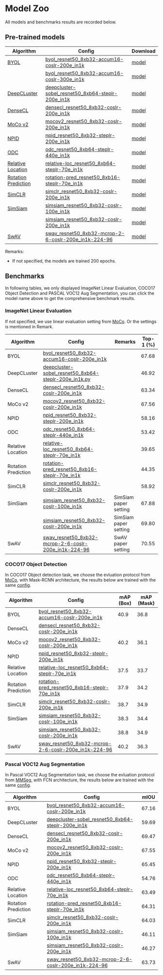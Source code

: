 # Model Zoo

All models and benchmarks results are recorded below.

## Pre-trained models

| Algorithm                                                         | Config                                                                                                                                   | Download                                                                                                                           |
| ----------------------------------------------------------------- | ---------------------------------------------------------------------------------------------------------------------------------------- | ---------------------------------------------------------------------------------------------------------------------------------- |
| [BYOL](../configs/selfsup/byol/README.md)                         | [byol_resnet50_8xb32-accum16-coslr-200e_in1k](../configs/selfsup/byol/byol_resnet50_8xb32-accum16-coslr-200e_in1k.py)                    | [model](https://download.openmmlab.com/mmselfsup/byol/byol_resnet50_8xb32-accum16-coslr-200e_in1k_20211213-30dbaef1.pth)           |
|                                                                   | [byol_resnet50_8xb32-accum16-coslr-300e_in1k](../configs/selfsup/byol/byol_resnet50_8xb32-accum16-coslr-300e_in1k.py)                    | [model](https://download.openmmlab.com/mmselfsup/byol/byol_resnet50_8xb32-accum16-coslr-300e_in1k_20211213-47673e22.pth)           |
| [DeepCLuster](../configs/selfsup/deepcluster/README.md)           | [deepcluster-sobel_resnet50_8xb64-steplr-200e_in1k](../configs/selfsup/deepcluster/deepcluster-sobel_resnet50_8xb64-steplr-200e_in1k.py) | [model](https://download.openmmlab.com/mmselfsup/deepcluster/deepcluster-sobel_resnet50_8xb64-steplr-200e_in1k-bb8681e2.pth)       |
| [DenseCL](../configs/selfsup/densecl/README.md)                   | [densecl_resnet50_8xb32-coslr-200e_in1k](../configs/selfsup/densecl/densecl_resnet50_8xb32-coslr-200e_in1k.py)                           | [model](https://download.openmmlab.com/mmselfsup/densecl/densecl_resnet50_8xb32-coslr-200e_in1k_20211214-1efb342c.pth)             |
| [MoCo v2](../configs/selfsup/moco/README.md)                      | [mocov2_resnet50_8xb32-coslr-200e_in1k](../configs/selfsup/moco/mocov2_resnet50_8xb32-coslr-200e_in1k.py)                                | [model](https://download.openmmlab.com/mmselfsup/moco/mocov2_resnet50_8xb32-coslr-200e_in1k_20211213-7ce8f840.pth)                 |
| [NPID](../configs/selfsup/npid/README.md)                         | [npid_resnet50_8xb32-steplr-200e_in1k](../configs/selfsup/npid/npid_resnet50_8xb32-steplr-200e_in1k.py)                                  | [model](https://download.openmmlab.com/mmselfsup/npid/npid_resnet50_8xb32-steplr-200e_in1k_20211213-b5fec6df.pth)                  |
| [ODC](../configs/selfsup/odc/README.md)                           | [odc_resnet50_8xb64-steplr-440e_in1k](../configs/selfsup/odc/odc_resnet50_8xb64-steplr-440e_in1k.py)                                     | [model](https://download.openmmlab.com/mmselfsup/odc/odc_resnet50_8xb64-steplr-440e_in1k-5af5dd0c.pth)                             |
| [Relative Location](../configs/selfsup/relative_loc/README.md)    | [relative-loc_resnet50_8xb64-steplr-70e_in1k](../configs/selfsup/relative_loc/relative-loc_resnet50_8xb64-steplr-70e_in1k.py)            | [model](https://download.openmmlab.com/mmselfsup/relative_loc/relative-loc_resnet50_8xb64-steplr-70e_in1k_20211213-cdd3162f.pth)   |
| [Rotation Prediction](../configs/selfsup/rotation_pred/README.md) | [rotation-pred_resnet50_8xb16-steplr-70e_in1k](../configs/selfsup/rotation_pred/rotation-pred_resnet50_8xb16-steplr-70e_in1k.py)         | [model](https://download.openmmlab.com/mmselfsup/rotation_pred/rotation-pred_resnet50_8xb16-steplr-70e_in1k_20211213-513972ac.pth) |
| [SimCLR](../configs/selfsup/simclr/README.md)                     | [simclr_resnet50_8xb32-coslr-200e_in1k](../configs/selfsup/simclr/simclr_resnet50_8xb32-coslr-200e_in1k.py)                              | [model](https://download.openmmlab.com/mmselfsup/simclr/simclr_resnet50_8xb32-coslr-200e_in1k_20211213-d0e53669.pth)               |
| [SimSiam](../configs/selfsup/simsiam/README.md)                   | [simsiam_resnet50_8xb32-coslr-100e_in1k](../configs/selfsup/simsiam/simsiam_resnet50_8xb32-coslr-100e_in1k.py)                           | [model](https://download.openmmlab.com/mmselfsup/simsiam/simsiam_resnet50_8xb32-coslr-100e_in1k_20211213-925d628c.pth)             |
|                                                                   | [simsiam_resnet50_8xb32-coslr-200e_in1k](../configs/selfsup/simsiam/simsiam_resnet50_8xb32-coslr-200e_in1k.py)                           | [model](https://download.openmmlab.com/mmselfsup/simsiam/simsiam_resnet50_8xb32-coslr-200e_in1k_20211213-b605f9f1.pth)             |
| [SwAV](../configs/selfsup/swav/README.md)                         | [swav_resnet50_8xb32-mcrop-2-6-coslr-200e_in1k-224-96](../configs/selfsup/swav/swav_resnet50_8xb32-mcrop-2-6-coslr-200e_in1k-224-96.py)  | [model](https://download.openmmlab.com/mmselfsup/swav/swav_resnet50_8xb32-mcrop-2-6-coslr-200e_in1k-224-96_20211213-0028900c.pth)  |

Remarks:

- If not specified, the models are trained 200 epochs.
## Benchmarks

In following tables, we only displayed ImageNet Linear Evaluation, COCO17 Object Detection and PASCAL VOC12 Aug Segmentation, you can click the model name above to get the comprehensive benchmark results.

### ImageNet Linear Evaluation

If not specified, we use linear evaluation setting from [MoCo](http://openaccess.thecvf.com/content_CVPR_2020/papers/He_Momentum_Contrast_for_Unsupervised_Visual_Representation_Learning_CVPR_2020_paper.pdf). Or the settings is mentioned in Remark.

| Algorithm           | Config                                                                                                                                      | Remarks               | Top-1 (%) |
| ------------------- | ------------------------------------------------------------------------------------------------------------------------------------------- | --------------------- | --------- |
| BYOL                | [byol_resnet50_8xb32-accum16-coslr-200e_in1k](../configs/selfsup/byol/byol_resnet50_8xb32-accum16-coslr-200e_in1k.py)                       |                       | 67.68     |
| DeepCLuster         | [deepcluster-sobel_resnet50_8xb64-steplr-200e_in1k.py](../configs/selfsup/deepcluster/deepcluster-sobel_resnet50_8xb64-steplr-200e_in1k.py) |                       | 46.92     |
| DenseCL             | [densecl_resnet50_8xb32-coslr-200e_in1k](../configs/selfsup/densecl/densecl_resnet50_8xb32-coslr-200e_in1k.py)                              |                       | 63.34     |
| MoCo v2             | [mocov2_resnet50_8xb32-coslr-200e_in1k](../configs/selfsup/moco/mocov2_resnet50_8xb32-coslr-200e_in1k.py)                                   |                       | 67.56     |
| NPID                | [npid_resnet50_8xb32-steplr-200e_in1k](../configs/selfsup/npid/npid_resnet50_8xb32-steplr-200e_in1k.py)                                     |                       | 58.16     |
| ODC                 | [odc_resnet50_8xb64-steplr-440e_in1k](../configs/selfsup/odc/odc_resnet50_8xb64-steplr-440e_in1k.py)                                        |                       | 53.42     |
| Relative Location   | [relative-loc_resnet50_8xb64-steplr-70e_in1k](../configs/selfsup/relative_loc/relative-loc_resnet50_8xb64-steplr-70e_in1k.py)               |                       | 39.65     |
| Rotation Prediction | [rotation-pred_resnet50_8xb16-steplr-70e_in1k](../configs/selfsup/rotation_pred/rotation-pred_resnet50_8xb16-steplr-70e_in1k.py)            |                       | 44.35     |
| SimCLR              | [simclr_resnet50_8xb32-coslr-200e_in1k](../configs/selfsup/simclr/simclr_resnet50_8xb32-coslr-200e_in1k.py)                                 |                       | 58.92     |
| SimSiam             | [simsiam_resnet50_8xb32-coslr-100e_in1k](../configs/selfsup/simsiam/simsiam_resnet50_8xb32-coslr-100e_in1k.py)                              | SimSiam paper setting | 67.88     |
|                     | [simsiam_resnet50_8xb32-coslr-200e_in1k](../configs/selfsup/simsiam/simsiam_resnet50_8xb32-coslr-200e_in1k.py)                              | SimSiam paper setting | 69.80     |
| SwAV                | [swav_resnet50_8xb32-mcrop-2-6-coslr-200e_in1k-224-96](../configs/selfsup/swav/swav_resnet50_8xb32-mcrop-2-6-coslr-200e_in1k-224-96.py)     | SwAV paper setting    | 70.55     |

### COCO17 Object Detection

In COCO17 Object detection task, we choose the evluation protocol from [MoCo](http://openaccess.thecvf.com/content_CVPR_2020/papers/He_Momentum_Contrast_for_Unsupervised_Visual_Representation_Learning_CVPR_2020_paper.pdf), with Mask-RCNN architecture, the results below are trained with the same [config](../configs/benchmarks/mmdetection/coco/mask_rcnn_r50_fpn_mstrain_1x.py).

| Algorithm           | Config                                                                                                                                   | mAP (Box) | mAP (Mask) |
| ------------------- | ---------------------------------------------------------------------------------------------------------------------------------------- | --------- | ---------- |
| BYOL                | [byol_resnet50_8xb32-accum16-coslr-200e_in1k](../configs/selfsup/byol/byol_resnet50_8xb32-accum16-coslr-200e_in1k.py)                    | 40.9      | 36.8       |
| DenseCL             | [densecl_resnet50_8xb32-coslr-200e_in1k](../configs/selfsup/densecl/densecl_resnet50_8xb32-coslr-200e_in1k.py)                           |           |            |
| MoCo v2             | [mocov2_resnet50_8xb32-coslr-200e_in1k](../configs/selfsup/moco/mocov2_resnet50_8xb32-coslr-200e_in1k.py)                                | 40.2      | 36.1       |
| NPID                | [npid_resnet50_8xb32-steplr-200e_in1k](../configs/selfsup/npid/npid_resnet50_8xb32-steplr-200e_in1k.py)                                  |           |            |
| Relative Location   | [relative-loc_resnet50_8xb64-steplr-70e_in1k](../configs/selfsup/relative_loc/relative-loc_resnet50_8xb64-steplr-70e_in1k.py)            | 37.5      | 33.7       |
| Rotation Prediction | [rotation-pred_resnet50_8xb16-steplr-70e_in1k](../configs/selfsup/rotation_pred/rotation-pred_resnet50_8xb16-steplr-70e_in1k.py)         | 37.9      | 34.2       |
| SimCLR              | [simclr_resnet50_8xb32-coslr-200e_in1k](../configs/selfsup/simclr/simclr_resnet50_8xb32-coslr-200e_in1k.py)                              | 38.7      | 34.9       |
| SimSiam             | [simsiam_resnet50_8xb32-coslr-100e_in1k](../configs/selfsup/simsiam/simsiam_resnet50_8xb32-coslr-100e_in1k.py)                           | 38.3      | 34.4       |
|                     | [simsiam_resnet50_8xb32-coslr-200e_in1k](../configs/selfsup/simsiam/simsiam_resnet50_8xb32-coslr-200e_in1k.py)                           | 38.8      | 34.9       |
| SwAV                | [swav_resnet50_8xb32-mcrop-2-6-coslr-200e_in1k-224-96](../configs/selfsup/swav/swav_resnet50_8xb32-mcrop-2-6-coslr-200e_in1k-224-96.py)  | 40.2      | 36.3       |

### Pascal VOC12 Aug Segmentation

In Pascal VOC12 Aug Segmentation task, we choose the evluation protocol from [MMSeg](https://github.com/open-mmlab/mmsegmentation), with FCN architecture, the results below are trained with the same [config](configs/benchmarks/mmsegmentation/voc12aug/fcn_r50-d8_512x512_20k_voc12aug.py).

| Algorithm           | Config                                                                                                                                   | mIOU  |
| ------------------- | ---------------------------------------------------------------------------------------------------------------------------------------- | ----- |
| BYOL                | [byol_resnet50_8xb32-accum16-coslr-200e_in1k](../configs/selfsup/byol/byol_resnet50_8xb32-accum16-coslr-200e_in1k.py)                    | 67.16 |
| DeepCLuster         | [deepcluster-sobel_resnet50_8xb64-steplr-200e_in1k](../configs/selfsup/deepcluster/deepcluster-sobel_resnet50_8xb64-steplr-200e_in1k.py) | 59.69 |
| DenseCL             | [densecl_resnet50_8xb32-coslr-200e_in1k](../configs/selfsup/densecl/densecl_resnet50_8xb32-coslr-200e_in1k.py)                           | 69.47 |
| MoCo v2             | [mocov2_resnet50_8xb32-coslr-200e_in1k](../configs/selfsup/moco/mocov2_resnet50_8xb32-coslr-200e_in1k.py)                                | 67.55 |
| NPID                | [npid_resnet50_8xb32-steplr-200e_in1k](../configs/selfsup/npid/npid_resnet50_8xb32-steplr-200e_in1k.py)                                  | 65.45 |
| ODC                 | [odc_resnet50_8xb64-steplr-440e_in1k](../configs/selfsup/odc/odc_resnet50_8xb64-steplr-440e_in1k.py)                                     | 54.76 |
| Relative Location   | [relative-loc_resnet50_8xb64-steplr-70e_in1k](../configs/selfsup/relative_loc/relative-loc_resnet50_8xb64-steplr-70e_in1k.py)            | 63.49 |
| Rotation Prediction | [rotation-pred_resnet50_8xb16-steplr-70e_in1k](../configs/selfsup/rotation_pred/rotation-pred_resnet50_8xb16-steplr-70e_in1k.py)         | 64.31 |
| SimCLR              | [simclr_resnet50_8xb32-coslr-200e_in1k](../configs/selfsup/simclr/simclr_resnet50_8xb32-coslr-200e_in1k.py)                              | 64.03 |
| SimSiam             | [simsiam_resnet50_8xb32-coslr-100e_in1k](../configs/selfsup/simsiam/simsiam_resnet50_8xb32-coslr-100e_in1k.py)                           | 46.11 |
|                     | [simsiam_resnet50_8xb32-coslr-200e_in1k](../configs/selfsup/simsiam/simsiam_resnet50_8xb32-coslr-200e_in1k.py)                           | 46.27 |
| SwAV                | [swav_resnet50_8xb32-mcrop-2-6-coslr-200e_in1k-224-96](../configs/selfsup/swav/swav_resnet50_8xb32-mcrop-2-6-coslr-200e_in1k-224-96.py)  | 63.73 |
